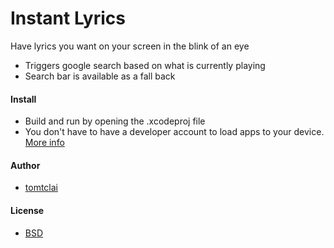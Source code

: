 # Instant Lyrics
Have lyrics you want on your screen in the blink of an eye
  * Triggers google search based on what is currently playing
  * Search bar is available as a fall back

#### Install
* Build and run by opening the .xcodeproj file
* You don't have to have a developer account to load apps to your device. [More info](http://bouk.co/blog/sideload-iphone/)

#### Author
* [tomtclai](https://github.com/tomtclai)

#### License
* [BSD](License.txt)
